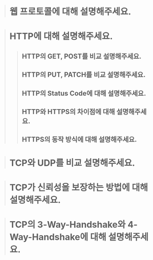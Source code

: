 > # 웹 프로토콜에 대해 설명해주세요.

> # HTTP에 대해 설명해주세요.
>
> > ## HTTP의 GET, POST를 비교 설명해주세요.
> >
> > ## HTTP의 PUT, PATCH를 비교 설명해주세요.
> >
> > ## HTTP의 Status Code에 대해 설명해주세요.
> >
> > ## HTTP와 HTTPS의 차이점에 대해 설명해주세요.
> >
> > ## HTTPS의 동작 방식에 대해 설명해주세요.

> # TCP와 UDP를 비교 설명해주세요.

> # TCP가 신뢰성을 보장하는 방법에 대해 설명해주세요.

> # TCP의 3-Way-Handshake와 4-Way-Handshake에 대해 설명해주세요.
